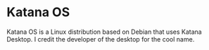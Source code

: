 # Katana OS
Katana OS is a Linux distribution based on Debian that uses Katana Desktop. I credit the developer of the desktop for the cool name.
